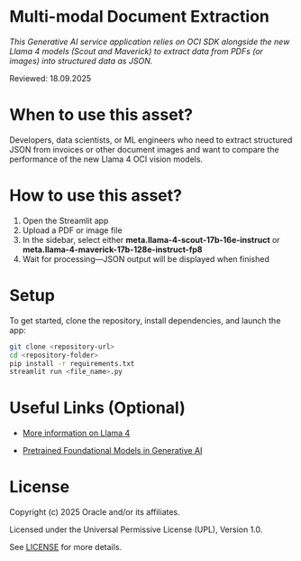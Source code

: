 # Multi-modal Document Extraction

*This Generative AI service application relies on OCI SDK alongside the new Llama 4 models (Scout and Maverick) to extract data from PDFs (or images) into structured data as JSON.*

Reviewed: 18.09.2025

# When to use this asset?

Developers, data scientists, or ML engineers who need to extract structured JSON from invoices or other document images and want to compare the performance of the new Llama 4 OCI vision models.

# How to use this asset?

1. Open the Streamlit app
2. Upload a PDF or image file
3. In the sidebar, select either **meta.llama-4-scout-17b-16e-instruct** or **meta.llama-4-maverick-17b-128e-instruct-fp8**
4. Wait for processing—JSON output will be displayed when finished

# Setup

To get started, clone the repository, install dependencies, and launch the app:

```bash
git clone <repository-url>
cd <repository-folder>
pip install -r requirements.txt
streamlit run <file_name>.py
```

# Useful Links (Optional)

* [More information on Llama 4 ](https://confluence.oraclecorp.com/confluence/display/EMEACSS/FAQ+for+Generative+AI+Service)

* [Pretrained Foundational Models in Generative AI](https://docs.oracle.com/en-us/iaas/Content/generative-ai/pretrained-models.htm)

# License

Copyright (c) 2025 Oracle and/or its affiliates.

Licensed under the Universal Permissive License (UPL), Version 1.0.

See [LICENSE](https://github.com/oracle-devrel/technology-engineering/blob/main/LICENSE) for more details.
